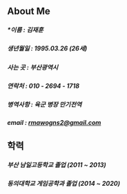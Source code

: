 ## About Me
##### *이름 : 김재훈  
##### 생년월일 : 1995.03.26 (26세)  
##### 사는 곳 : 부산광역시  
##### 연락처 : 010 - 2694 - 1718  
##### 병역사항 : 육군 병장 만기전역  
##### email : rmawogns2@gmail.com  

## 학력  
##### 부산 남일고등학교 졸업 (2011 ~ 2013)
##### 동의대학교 게임공학과 졸업 (2014 ~ 2020)
